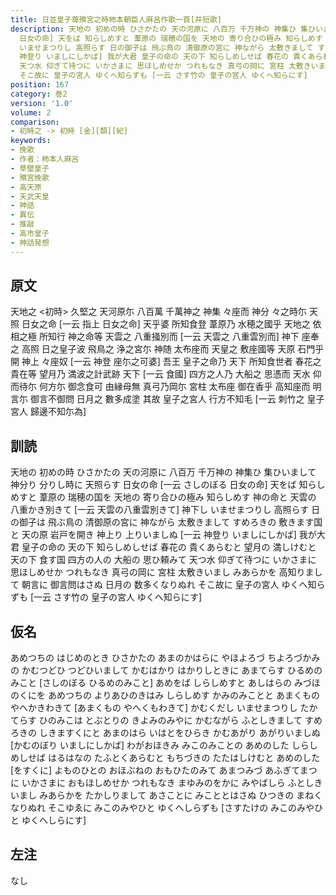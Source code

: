 ```yaml
---
title: 日並皇子尊殯宮之時柿本朝臣人麻呂作歌一首[并短歌]
description: 天地の 初めの時 ひさかたの 天の河原に 八百万 千万神の 神集ひ 集ひいまして 神分り 分りし時に 天照らす 日女の命 [一云 さしのぼる
  日女の命] 天をば 知らしめすと 葦原の 瑞穂の国を 天地の 寄り合ひの極み 知らしめす 神の命と 天雲の 八重かき別きて [一云 天雲の八重雲別きて] 神下し
  いませまつりし 高照らす 日の御子は 飛ぶ鳥の 清御原の宮に 神ながら 太敷きまして すめろきの 敷きます国と 天の原 岩戸を開き 神上り 上りいましぬ [一云
  神登り いましにしかば] 我が大君 皇子の命の 天の下 知らしめしせば 春花の 貴くあらむと 望月の 満しけむと 天の下 食す国 四方の人の 大船の 思ひ頼みて
  天つ水 仰ぎて待つに いかさまに 思ほしめせか つれもなき 真弓の岡に 宮柱 太敷きいまし みあらかを 高知りまして 朝言に 御言問はさぬ 日月の 数多くなりぬれ
  そこ故に 皇子の宮人 ゆくへ知らずも [一云 さす竹の 皇子の宮人 ゆくへ知らにす]
position: 167
category: 巻2
version: '1.0'
volume: 2
comparison:
- 初時之 -> 初時 [金][類][紀]
keywords:
- 挽歌
- 作者：柿本人麻呂
- 草壁皇子
- 殯宮挽歌
- 高天原
- 天武天皇
- 神話
- 異伝
- 推敲
- 高市皇子
- 神話発想
---
```


## 原文

天地之 <初時> 久堅之 天河原尓 八百萬 千萬神之 神集 々座而 神分 々之時尓 天照 日女之命 [一云 指上 日女之命] 天乎婆 所知食登 葦原乃 水穂之國乎 天地之 依相之極 所知行 神之命等 天雲之 八重掻別而 [一云 天雲之 八重雲別而] 神下 座奉之 高照 日之皇子波 飛鳥之 浄之宮尓 神随 太布座而 天皇之 敷座國等 天原 石門乎開 神上 々座奴 [一云 神登 座尓之可婆] 吾王 皇子之命乃 天下 所知食世者 春花之 貴在等 望月乃 満波之計武跡 天下 [一云 食國] 四方之人乃 大船之 思憑而 天水 仰而待尓 何方尓 御念食可 由縁母無 真弓乃岡尓 宮柱 太布座 御在香乎 高知座而 明言尓 御言不御問 日月之 數多成塗 其故 皇子之宮人 行方不知毛 [一云 刺竹之 皇子宮人 歸邊不知尓為]

## 訓読

天地の 初めの時 ひさかたの 天の河原に 八百万 千万神の 神集ひ 集ひいまして 神分り 分りし時に 天照らす 日女の命 [一云 さしのぼる 日女の命] 天をば 知らしめすと 葦原の 瑞穂の国を 天地の 寄り合ひの極み 知らしめす 神の命と 天雲の 八重かき別きて [一云 天雲の八重雲別きて] 神下し いませまつりし 高照らす 日の御子は 飛ぶ鳥の 清御原の宮に 神ながら 太敷きまして すめろきの 敷きます国と 天の原 岩戸を開き 神上り 上りいましぬ [一云 神登り いましにしかば] 我が大君 皇子の命の 天の下 知らしめしせば 春花の 貴くあらむと 望月の 満しけむと 天の下 食す国 四方の人の 大船の 思ひ頼みて 天つ水 仰ぎて待つに いかさまに 思ほしめせか つれもなき 真弓の岡に 宮柱 太敷きいまし みあらかを 高知りまして 朝言に 御言問はさぬ 日月の 数多くなりぬれ そこ故に 皇子の宮人 ゆくへ知らずも [一云 さす竹の 皇子の宮人 ゆくへ知らにす]

## 仮名

あめつちの はじめのとき ひさかたの あまのかはらに やほよろづ ちよろづかみの かむつどひ つどひいまして かむはかり はかりしときに あまてらす ひるめのみこと [さしのぼる ひるめのみこと] あめをば しらしめすと あしはらの みづほのくにを あめつちの よりあひのきはみ しらしめす かみのみことと あまくもの やへかきわきて [あまくもの やへくもわきて] かむくだし いませまつりし たかてらす ひのみこは とぶとりの きよみのみやに かむながら ふとしきまして すめろきの しきますくにと あまのはら いはとをひらき かむあがり あがりいましぬ [かむのぼり いましにしかば] わがおほきみ みこのみことの あめのした しらしめしせば はるはなの たふとくあらむと もちづきの たたはしけむと あめのした [をすくに] よものひとの おほぶねの おもひたのみて あまつみづ あふぎてまつに いかさまに おもほしめせか つれもなき まゆみのをかに みやばしら ふとしきいまし みあらかを たかしりまして あさことに みこととはさぬ ひつきの まねくなりぬれ そこゆゑに みこのみやひと ゆくへしらずも [さすたけの みこのみやひと ゆくへしらにす]

## 左注

なし
